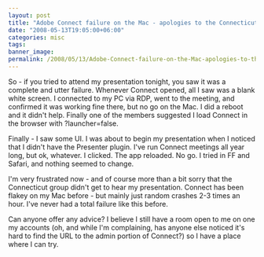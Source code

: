 ```yaml
---
layout: post
title: "Adobe Connect failure on the Mac - apologies to the Connecticut UG"
date: "2008-05-13T19:05:00+06:00"
categories: misc 
tags: 
banner_image: 
permalink: /2008/05/13/Adobe-Connect-failure-on-the-Mac-apologies-to-the-Connecticut-UG
---
```


So - if you tried to attend my presentation tonight, you saw it was a complete and utter failure. Whenever Connect opened, all I saw was a blank white screen. I connected to my PC via RDP, went to the meeting, and confirmed it was working fine there, but no go on the Mac. I did a reboot and it didn't help. Finally one of the members suggested I load Connect in the browser with ?launcher=false.

Finally - I saw some UI. I was about to begin my presentation when I noticed that I didn't have the Presenter plugin. I've run Connect meetings all year long, but ok, whatever. I clicked. The app reloaded. No go. I tried in FF and Safari, and nothing seemed to change.

I'm very frustrated now - and of course more than a bit sorry that the Connecticut group didn't get to hear my presentation. Connect has been flakey on my Mac before - but mainly just random crashes 2-3 times an hour. I've never had a total failure like this before.

Can anyone offer any advice? I believe I still have a room open to me on one my accounts (oh, and while I'm complaining, has anyone else noticed it's hard to find the URL to the admin portion of Connect?) so I have a place where I can try.